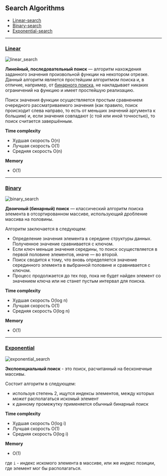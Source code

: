 ## Search Algorithms

* [Linear-search](#linear)
* [Binary-search](#binary)
* [Exponential-search](#exponential)

* * *

[<h3 id="linear">Linear</h3>](./linear_search.rs)

![linear_search][linear_image]

**Линейный, последовательный поиск** — алгоритм нахождения заданного значения произвольной функции на некотором отрезке. Данный алгоритм является простейшим алгоритмом поиска и, в отличие, например, от [бинарного поиска](#binary), не накладывает никаких ограничений на функцию и имеет простейшую реализацию. 

Поиск значения функции осуществляется простым сравнением очередного рассматриваемого значения (как правило, поиск происходит слева направо, то есть от меньших значений аргумента к большим) и, если значения совпадают (с той или иной точностью), то поиск считается завершённым.

__Time complexity__
* Худшая скорость O(n)
* Лучшая скорость O(1)
* Средняя скорость O(n)

__Memory__
* O(1)

* * *

[<h3 id="binary">Binary</h3>](./binary_search.rs)

![binary_search][binary_image]

**Двоичный (бинарный) поиск** — классический алгоритм поиска элемента в отсортированном массиве, использующий дробление массива на половины.

Алгоритм заключается в следующем:
* Определение значения элемента в середине структуры данных. Полученное значение сравнивается с ключом.
* Если ключ меньше значения середины, то поиск осуществляется в первой половине элементов, иначе — во второй.
* Поиск сводится к тому, что вновь определяется значение серединного элемента в выбранной половине и сравнивается с ключом.
* Процесс продолжается до тех пор, пока не будет найден элемент со значением ключа или не станет пустым интервал для поиска.

__Time complexity__
* Худшая скорость O(log n)
* Лучшая скорость O(1)
* Средняя скорость O(log n)

__Memory__
* O(1)

* * *

[<h3 id="exponential">Exponential</h3>](./exponential_search.rs)

![exponential_search][exponential_image]

**Экспоенциальный поиск** - это поиск, расчитанный на бесконечные массивы.

Состоит алгоритм в следующем:
* используя степень 2, ищутся индексы элементов, между которых _может_ располагаться искомый элемент
* к данному промежутку применяется обычный бинарный поиск

__Time complexity__
* Худшая скорость O(log i)
* Лучшая скорость O(1)
* Средняя скорость O(log i)

__Memory__
* O(1)

где `i` - индекс искомого элемента в массиве, или же индекс позиции, где элемент мог бы располагаться.

<!--
IMAGE_ID
-->

[linear_image]: https://camo.githubusercontent.com/5cfe6f9610708af79ad630ab47faf788eb600b6dfe543903492675780aecc11d/68747470733a2f2f7777772e7475746f7269616c73706f696e742e636f6d2f646174615f737472756374757265735f616c676f726974686d732f696d616765732f6c696e6561725f7365617263682e676966 "Linear Search"
[binary_image]: https://upload.wikimedia.org/wikipedia/commons/8/83/Binary_Search_Depiction.svg "Binary Search"
[exponential_image]: https://upload.wikimedia.org/wikipedia/commons/4/45/Exponential_search.svg "Exponential Search"
